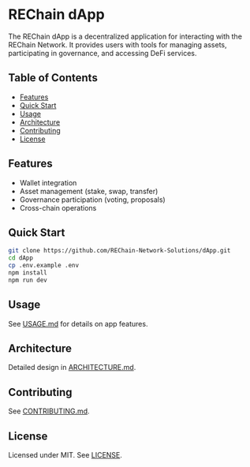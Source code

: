 # REChain dApp

The REChain dApp is a decentralized application for interacting with the REChain Network. It provides users with tools for managing assets, participating in governance, and accessing DeFi services.

## Table of Contents
- [Features](#features)
- [Quick Start](#quick-start)
- [Usage](#usage)
- [Architecture](#architecture)
- [Contributing](#contributing)
- [License](#license)

## Features
- Wallet integration
- Asset management (stake, swap, transfer)
- Governance participation (voting, proposals)
- Cross-chain operations

## Quick Start

```bash
git clone https://github.com/REChain-Network-Solutions/dApp.git
cd dApp
cp .env.example .env
npm install
npm run dev
```

## Usage
See [USAGE.md](USAGE.md) for details on app features.

## Architecture
Detailed design in [ARCHITECTURE.md](ARCHITECTURE.md).

## Contributing
See [CONTRIBUTING.md](CONTRIBUTING.md).

## License
Licensed under MIT. See [LICENSE](LICENSE).
